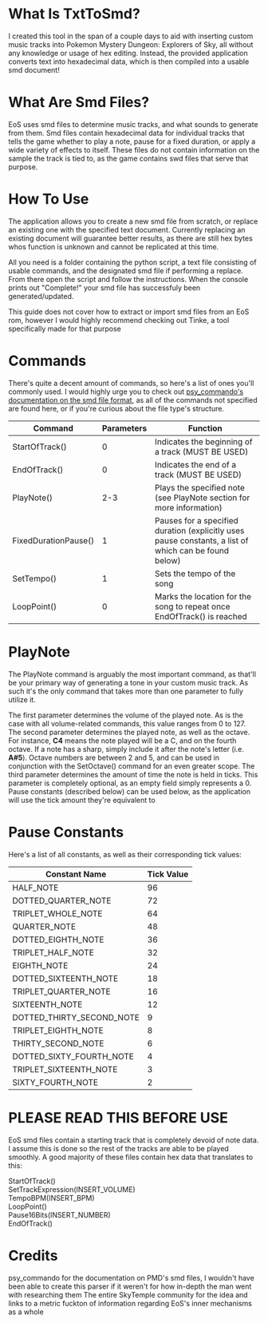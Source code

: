 # What Is TxtToSmd?

I created this tool in the span of a couple days to aid with inserting custom music tracks into Pokemon Mystery Dungeon: Explorers of Sky, all without any knowledge or usage of hex editing. Instead, the provided application converts text into hexadecimal data, which is then compiled into a usable smd document!

# What Are Smd Files?

EoS uses smd files to determine music tracks, and what sounds to generate from them. Smd files contain hexadecimal data for individual tracks that tells the game whether to play a note, pause for a fixed duration, or apply a wide variety of effects to itself. These files do not contain information on the sample the track is tied to, as the game contains swd files that serve that purpose.

# How To Use

The application allows you to create a new smd file from scratch, or replace an existing one with the specified text document. Currently replacing an existing document will guarantee better results, as there are still hex bytes whos function is unknown and cannot be replicated at this time.

All you need is a folder containing the python script, a text file consisting of usable commands, and the designated smd file if performing a replace. From there open the script and follow the instructions. When the console prints out "Complete!" your smd file has successfuly been generated/updated.

This guide does not cover how to extract or import smd files from an EoS rom, however I would highly recommend checking out Tinke, a tool specifically made for that purpose

# Commands

There's quite a decent amount of commands, so here's a list of ones you'll commonly used. I would highly urge you to check out [psy_commando's documentation on the smd file format](https://projectpokemon.org/docs/mystery-dungeon-nds/dse-smdl-format-r13/#Trk_Chunk), as all of the commands not specified are found here, or if you're curious about the file type's structure.
 
| Command | Parameters | Function |
| --- | --- | --- |
| StartOfTrack() | 0 | Indicates the beginning of a track (MUST BE USED) |
| EndOfTrack() | 0 | Indicates the end of a track (MUST BE USED) |
| PlayNote()| 2-3 | Plays the specified note (see PlayNote section for more information) |
| FixedDurationPause() | 1 | Pauses for a specified duration (explicitly uses pause constants, a list of which can be found below) |
| SetTempo() | 1 | Sets the tempo of the song |
| LoopPoint() | 0 | Marks the location for the song to repeat once EndOfTrack() is reached |

# PlayNote

The PlayNote command is arguably the most important command, as that'll be your primary way of generating a tone in your custom music track. As such it's the only command that takes more than one parameter to fully utilize it.

The first parameter determines the volume of the played note. As is the case with all volume-related commands, this value ranges from 0 to 127. The second parameter determines the played note, as well as the octave. For instance, **C4** means the note played will be a C, and on the fourth octave. If a note has a sharp, simply include it after the note's letter (i.e. **A#5**). Octave numbers are between 2 and 5, and can be used in conjunction with the SetOctave() command for an even greater scope. The third parameter determines the amount of time the note is held in ticks. This parameter is completely optional, as an empty field simply represents a 0. Pause constants (described below) can be used below, as the application will use the tick amount they're equivalent to

# Pause Constants

Here's a list of all constants, as well as their corresponding tick values:

| Constant Name | Tick Value |
| --- | --- |
| HALF_NOTE | 96 |
| DOTTED_QUARTER_NOTE | 72 |
| TRIPLET_WHOLE_NOTE | 64 |
| QUARTER_NOTE | 48 |
| DOTTED_EIGHTH_NOTE | 36 |
| TRIPLET_HALF_NOTE | 32 |
| EIGHTH_NOTE | 24 |
| DOTTED_SIXTEENTH_NOTE | 18 |
| TRIPLET_QUARTER_NOTE | 16 |
| SIXTEENTH_NOTE | 12 |
| DOTTED_THIRTY_SECOND_NOTE | 9 |
| TRIPLET_EIGHTH_NOTE | 8 |
| THIRTY_SECOND_NOTE | 6 |
| DOTTED_SIXTY_FOURTH_NOTE | 4 |
| TRIPLET_SIXTEENTH_NOTE | 3 |
| SIXTY_FOURTH_NOTE | 2 |

# PLEASE READ THIS BEFORE USE

EoS smd files contain a starting track that is completely devoid of note data. I assume this is done so the rest of the tracks are able to be played smoothly. A good majority of these files contain hex data that translates to this:

StartOfTrack()<br/>
SetTrackExpression(INSERT_VOLUME)<br/>
TempoBPM(INSERT_BPM)<br/>
LoopPoint()<br/>
Pause16Bits(INSERT_NUMBER)<br/>
EndOfTrack()

# Credits

psy_commando for the documentation on PMD's smd files, I wouldn't have been able to create this parser if it weren't for how in-depth the man went with researching them
The entire SkyTemple community for the idea and links to a metric fuckton of information regarding EoS's inner mechanisms as a whole
